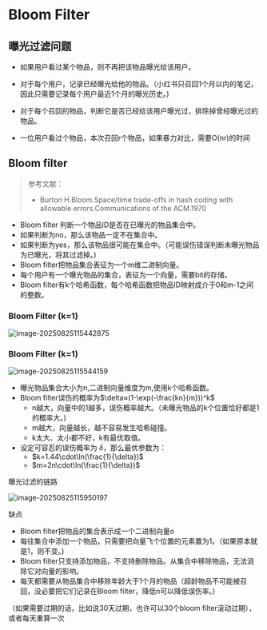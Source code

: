 # Bloom Filter

## 曝光过滤问题

- 如果用户看过某个物品，则不再把该物品曝光给该用户。

- 对于每个用户，记录已经曝光给他的物品。（小红书只召回1个月以内的笔记，因此只需要记录每个用户最近1个月的曝光历史。)

- 对于每个召回的物品，判断它是否已经给该用户曝光过，排除掉曾经曝光过的物品。

- 一位用户看过个物品，本次召回r个物品，如果暴力对比，需要O(nr)的时间

## Bloom filter

> 参考文献：
>
> - Burton H.Bloom.Space/time trade-offs in hash coding with allowable errors.Communications of the ACM.1970

- Bloom filter 判断一个物品ID是否在已曝光的物品集合中。
- 如果判断为no，那么该物品一定不在集合中。
- 如果判断为yes，那么该物品很可能在集合中。（可能误伤错误判断未曝光物品为已曝光，将其过滤掉。)
- Bloom filter把物品集合表征为一个m维二进制向量。
- 每个用户有一个曝光物品的集合，表征为一个向量，需要bit的存储。
- Bloom filter有k个哈希函数，每个哈希函数把物品ID映射成介于0和m-1之间的整数。

### Bloom Filter (k=1)

![image-20250825115442875](https://gcore.jsdelivr.net/gh/davidliuk/images@master/image-20250825115442875.png)

### Bloom Filter (k=1)

![image-20250825115544159](https://gcore.jsdelivr.net/gh/davidliuk/images@master/image-20250825115544159.png)

- 曝光物品集合大小为n,二进制向量维度为m,使用k个哈希函数。
- Bloom filter误伤的概率为$\delta≈(1-\exp(-\frac{kn}{m}))^k$
  - n越大，向量中的1越多，误伤概率越大。（未曝光物品的k个位置恰好都是1的概率大。)
  - m越大，向量越长，越不容易发生哈希碰撞。
  - k太大、太小都不好，k有最优取值。
- 设定可容忍的误伤概率为 $\delta$，那么最优参数为：
  - $k=1.44\cdot\ln(\frac{1}{\delta})$
  - $m=2n\cdot\ln(\frac{1}{\delta})$

曝光过滤的链路

![image-20250825115950197](https://gcore.jsdelivr.net/gh/davidliuk/images@master/image-20250825115950197.png)

缺点

- Bloom filter把物品的集合表示成一个二进制向量o
- 每往集合中添加一个物品，只需要把向量飞个位置的元素置为1。（如果原本就是1，则不变。)
- Bloom filter只支持添加物品，不支持删除物品。从集合中移除物品，无法消除它对向量的影响。
- 每天都需要从物品集合中移除年龄大于1个月的物品（超龄物品不可能被召回，没必要把它们记录在Bloom filter，降低n可以降低误伤率。)

（如果需要过期的话，比如说30天过期，也许可以30个bloom filter滚动过期），或者每天重算一次